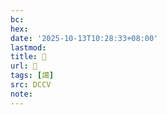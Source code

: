 ```yaml
---
bc:
hex:
date: '2025-10-13T10:28:33+08:00'
lastmod:
title: 􃗾
url: 􃗾
tags: [譪]
src: DCCV
note:
---
```

